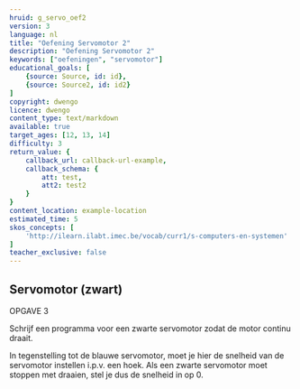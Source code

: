 ```yaml
---
hruid: g_servo_oef2
version: 3
language: nl
title: "Oefening Servomotor 2"
description: "Oefening Servomotor 2"
keywords: ["oefeningen", "servomotor"]
educational_goals: [
    {source: Source, id: id}, 
    {source: Source2, id: id2}
]
copyright: dwengo
licence: dwengo
content_type: text/markdown
available: true
target_ages: [12, 13, 14]
difficulty: 3
return_value: {
    callback_url: callback-url-example,
    callback_schema: {
        att: test,
        att2: test2
    }
}
content_location: example-location
estimated_time: 5
skos_concepts: [
    'http://ilearn.ilabt.imec.be/vocab/curr1/s-computers-en-systemen'
]
teacher_exclusive: false
---
```

## Servomotor (zwart)

OPGAVE 3

Schrijf een programma voor een zwarte servomotor zodat de motor continu draait.

<div class="alert alert-box alert-success">
In tegenstelling tot de blauwe servomotor, moet je hier de snelheid van de servomotor instellen i.p.v. een hoek. Als een zwarte servomotor moet stoppen met draaien, stel je dus de snelheid in op 0.
</div>